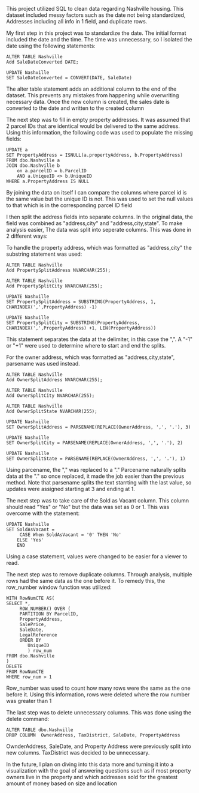 This project utilized SQL to clean data regarding Nashville housing. This dataset included messy factors such as the date not being standardized, Addresses including all info in 1 field, and duplicate rows.



My first step in this project was to standardize the date. The initial format included the date and the time. The time was unnecessary, so I isolated the date using the following statements: 

	ALTER TABLE Nashville
	Add SaleDateConverted DATE;
	
	UPDATE Nashville
	SET SaleDateConverted = CONVERT(DATE, SaleDate)

The alter table statement adds an additional column to the end of the dataset. This prevents any mistakes from happening while overwriting necessary data. Once the new column is created, the sales date is converted to the date and written to the created column

The next step was to fill in empty property addresses. It was assumed that 2 parcel IDs that are identical would be delivered to the same address. Using this information, the following code was used to populate the missing fields:

	UPDATE a
	SET PropertyAddress = ISNULL(a.propertyAddress, b.PropertyAddress)
	FROM dbo.Nashville a
	JOIN dbo.Nashville b
	    on a.parcelID = b.ParcelID
		AND a.UniqueID <> b.UniqueID
	WHERE a.PropertyAddress IS NULL

By joining the data on itself I can compare the columns where parcel id is the same value but the unique ID is not. This was used to set the null values to that which is in the corresponding parcel ID field


I then split the address fields into separate columns. In the original data, the field was combined as "address,city" and "address,city,state". To make analysis easier, The data was split into seperate columns. This was done in 2 different ways:

To handle the property address, which was formatted as "address,city" the substring statement was used:

	ALTER TABLE Nashville
	Add PropertySplitAddress NVARCHAR(255);
	
	ALTER TABLE Nashville
	Add PropertySplitCity NVARCHAR(255);
	
	UPDATE Nashville
	SET PropertySplitAddress = SUBSTRING(PropertyAddress, 1, CHARINDEX(',',PropertyAddress) -1)
	
	UPDATE Nashville
	SET PropertySplitCity = SUBSTRING(PropertyAddress, CHARINDEX(',',PropertyAddress) +1, LEN(PropertyAddress))

This statement separates the data at the delimiter, in this case the ",". A "-1" or "+1" were used to determine where to start and end the splits.

For the owner address, which was formatted as "address,city,state", parsename was used instead.

	ALTER TABLE Nashville
	Add OwnerSplitAddress NVARCHAR(255);
	
	ALTER TABLE Nashville
	Add OwnerSplitCity NVARCHAR(255);
	
	ALTER TABLE Nashville
	Add OwnerSplitState NVARCHAR(255);
	
	UPDATE Nashville
	SET OwnerSplitAddress = PARSENAME(REPLACE(OwnerAddress, ',', '.'), 3)
	
	UPDATE Nashville
	SET OwnerSplitCity = PARSENAME(REPLACE(OwnerAddress, ',', '.'), 2)
	
	UPDATE Nashville
	SET OwnerSplitState = PARSENAME(REPLACE(OwnerAddress, ',', '.'), 1)

Using parcename, the "," was replaced to a "." Parcename naturally splits data at the "." so once replaced, it made the job easier than the previous method. Note that parsename splits the text starrting with the last value, so updates were assigned starting at 3 and ending at 1.


The next step was to take care of the Sold as Vacant column. This column should read "Yes" or "No" but the data was set as 0 or 1.
This was overcome with the statement:

	UPDATE Nashville
	SET SoldAsVacant =  
	     CASE When SoldAsVacant = '0' THEN 'No'
		ELSE 'Yes'
		END

Using a case statement, values were changed to be easier for a viewer to read.

The next step was to remove duplicate columns. Through analysis, multiple rows had the same data as the one before it. To remedy this, the row_number window function was utilized:

	WITH RowNumCTE AS(
	SELECT *,
	     ROW_NUMBER() OVER (
		 PARTITION BY ParcelID,
		 PropertyAddress, 
		 SalePrice, 
		 SaleDate,
		 LegalReference
	     ORDER BY
		    UniqueID
			) row_num
	FROM dbo.Nashville
	)
	DELETE
	FROM RowNumCTE
	WHERE row_num > 1


Row_number was used to count how many rows were the same as the one before it. Using this information, rows were deleted where the row number was greater than 1

The last step was to delete unnecessary columns. This was done using the delete command:

	ALTER TABLE dbo.Nashville
	DROP COLUMN  OwnerAddress, TaxDistrict, SaleDate, PropertyAddress


OwnderAddress, SaleDate, and Property Address were previously split into new columns. TaxDistrict was decided to be unnecessary.


In the future, I plan on diving into this data more and turning it into a visualization with the goal of answering questions such as if most property owners live in the property and which addresses sold for the greatest amount of money based on size and location


